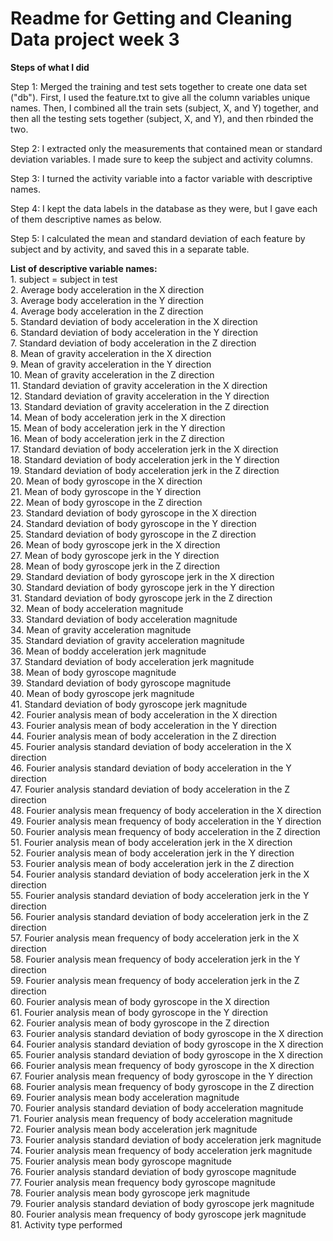 Readme for Getting and Cleaning Data project week 3
========================================================
<b>Steps of what I did</b>
<p>Step 1: Merged the training and test sets together to create one data set ("db"). First, I used the feature.txt to give all the column variables unique names. Then, I combined all the train sets (subject, X, and Y) together, and then all the testing sets together (subject, X, and Y), and then rbinded the two. 
<p>Step 2: I extracted only the measurements that contained mean or standard deviation variables. I made sure to keep the subject and activity columns.
<p>Step 3: I turned the activity variable into a factor variable with descriptive names.
<p>Step 4: I kept the data labels in the database as they were, but I gave each of them descriptive names as below.
<p>Step 5: I calculated the mean and standard deviation of each feature by subject and by activity, and saved this in a separate table.

<b>List of descriptive variable names:</b>
<br>1. subject = subject in test
<br>2. Average body acceleration in the X direction
<br>3. Average body acceleration in the Y direction
<br>4. Average body acceleration in the Z direction
<br>5. Standard deviation of body acceleration in the X direction
<br>6. Standard deviation of body acceleration in the Y direction
<br>7. Standard deviation of body acceleration in the Z direction
<br>8. Mean of gravity acceleration in the X direction
<br>9. Mean of gravity acceleration in the Y direction
<br>10. Mean of gravity acceleration in the Z direction
<br>11. Standard deviation of gravity acceleration in the X direction
<br>12. Standard deviation of gravity acceleration in the Y direction
<br>13. Standard deviation of gravity acceleration in the Z direction
<br>14. Mean of body acceleration jerk in the X direction
<br>15. Mean of body acceleration jerk in the Y direction
<br>16. Mean of body acceleration jerk in the Z direction
<br>17. Standard deviation of body acceleration jerk in the X direction
<br>18. Standard deviation of body acceleration jerk in the Y direction
<br>19. Standard deviation of body acceleration jerk in the Z direction
<br>20. Mean of body gyroscope in the X direction
<br>21. Mean of body gyroscope in the Y direction
<br>22. Mean of body gyroscope in the Z direction
<br>23. Standard deviation of body gyroscope in the X direction
<br>24. Standard deviation of body gyroscope in the Y direction
<br>25. Standard deviation of body gyroscope in the Z direction
<br>26. Mean of body gyroscope jerk in the X direction
<br>27. Mean of body gyroscope jerk in the Y direction
<br>28. Mean of body gyroscope jerk in the Z direction
<br>29. Standard deviation of body gyroscope jerk in the X direction
<br>30. Standard deviation of body gyroscope jerk in the Y direction
<br>31. Standard deviation of body gyroscope jerk in the Z direction
<br>32. Mean of body acceleration magnitude
<br>33. Standard deviation of body acceleration magnitude
<br>34. Mean of gravity acceleration magnitude
<br>35. Standard deviation of gravity acceleration magnitude
<br>36. Mean of boddy acceleration jerk magnitude
<br>37. Standard deviation of body acceleration jerk magnitude
<br>38. Mean of body gyroscope magnitude
<br>39. Standard deviation of body gyroscope magnitude
<br>40. Mean of body gyroscope jerk magnitude
<br>41. Standard deviation of body gyroscope jerk magnitude
<br>42. Fourier analysis mean of body acceleration in the X direction
<br>43. Fourier analysis mean of body acceleration in the Y direction
<br>44. Fourier analysis mean of body acceleration in the Z direction
<br>45. Fourier analysis standard deviation of body acceleration in the X direction
<br>46. Fourier analysis standard deviation of body acceleration in the Y direction
<br>47. Fourier analysis standard deviation of body acceleration in the Z direction
<br>48. Fourier analysis mean frequency of body acceleration in the X direction
<br>49. Fourier analysis mean frequency of body acceleration in the Y direction
<br>50. Fourier analysis mean frequency of body acceleration in the Z direction
<br>51. Fourier analysis mean of body acceleration jerk in the X direction
<br>52. Fourier analysis mean of body acceleration jerk in the Y direction
<br>53. Fourier analysis mean of body acceleration jerk in the Z direction
<br>54. Fourier analysis standard deviation of body acceleration jerk in the X direction 
<br>55. Fourier analysis standard deviation of body acceleration jerk in the Y direction 
<br>56. Fourier analysis standard deviation of body acceleration jerk in the Z direction 
<br>57. Fourier analysis mean frequency of body acceleration jerk in the X direction 
<br>58. Fourier analysis mean frequency of body acceleration jerk in the Y direction 
<br>59. Fourier analysis mean frequency of body acceleration jerk in the Z direction 
<br>60. Fourier analysis mean of body gyroscope in the X direction
<br>61. Fourier analysis mean of body gyroscope in the Y direction
<br>62. Fourier analysis mean of body gyroscope in the Z direction
<br>63. Fourier analysis standard deviation of body gyroscope in the X direction
<br>64. Fourier analysis standard deviation of body gyroscope in the X direction
<br>65. Fourier analysis standard deviation of body gyroscope in the X direction
<br>66. Fourier analysis mean frequency of body gyroscope in the X direction
<br>67. Fourier analysis mean frequency of body gyroscope in the Y direction
<br>68. Fourier analysis mean frequency of body gyroscope in the Z direction
<br>69. Fourier analysis mean body acceleration magnitude
<br>70. Fourier analysis standard deviation of body acceleration magnitude
<br>71. Fourier analysis mean frequency of body acceleration magnitude
<br>72. Fourier analysis mean body acceleration jerk magnitude
<br>73. Fourier analysis standard deviation of body acceleration jerk magnitude
<br>74. Fourier analysis mean frequency of body acceleration jerk magnitude
<br>75. Fourier analysis mean body gyroscope magnitude
<br>76. Fourier analysis standard deviation of body gyroscope magnitude
<br>77. Fourier analysis mean frequency body gyroscope magnitude
<br>78. Fourier analysis mean body gyroscope jerk magnitude
<br>79. Fourier analysis standard deviation of body gyroscope jerk magnitude
<br>80. Fourier analysis mean frequency of body gyroscope jerk magnitude
<br>81. Activity type performed
